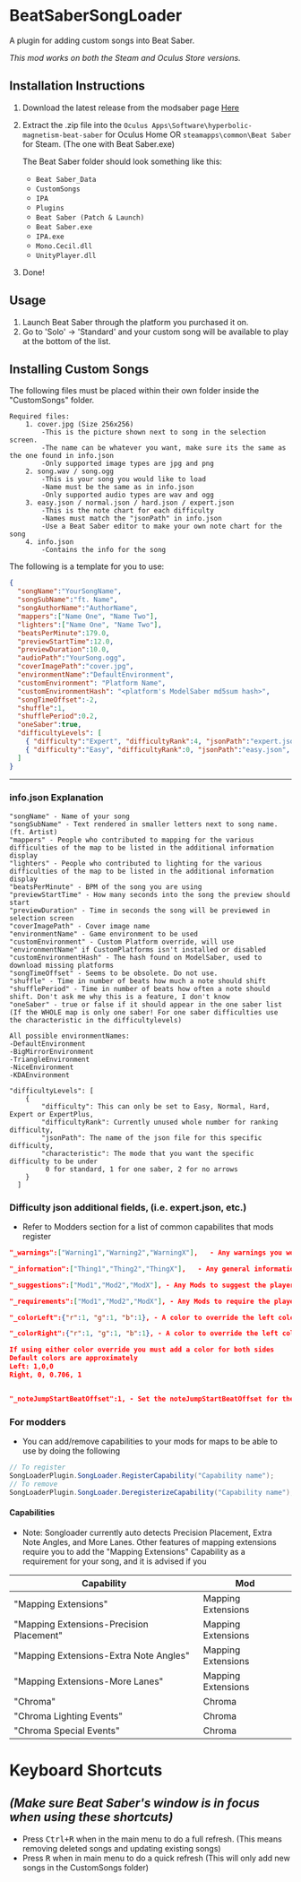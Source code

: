 # BeatSaberSongLoader
A plugin for adding custom songs into Beat Saber.

*This mod works on both the Steam and Oculus Store versions.*

## Installation Instructions
 1. Download the latest release from the modsaber page [Here](https://www.modsaber.org/mod/song-loader/)
 2. Extract the .zip file into the `Oculus Apps\Software\hyperbolic-magnetism-beat-saber` for Oculus Home OR `steamapps\common\Beat Saber` for Steam. (The one with Beat Saber.exe)
  
    The Beat Saber folder should look something like this:
    * `Beat Saber_Data`
    * `CustomSongs`
    * `IPA`
    * `Plugins`
    * `Beat Saber (Patch & Launch)`
    * `Beat Saber.exe`
    * `IPA.exe`
    * `Mono.Cecil.dll`
    * `UnityPlayer.dll`
 3. Done!

## Usage
 1. Launch Beat Saber through the platform you purchased it on.	
 2. Go to 'Solo' -> 'Standard' and your custom song will be available to play at the bottom of the list.	


## Installing Custom Songs
The following files must be placed within their own folder inside the "CustomSongs" folder.

    Required files:
		1. cover.jpg (Size 256x256)
			-This is the picture shown next to song in the selection screen.
			-The name can be whatever you want, make sure its the same as the one found in info.json
			-Only supported image types are jpg and png
		2. song.wav / song.ogg
			-This is your song you would like to load
			-Name must be the same as in info.json
			-Only supported audio types are wav and ogg
		3. easy.json / normal.json / hard.json / expert.json
			-This is the note chart for each difficulty
			-Names must match the "jsonPath" in info.json
			-Use a Beat Saber editor to make your own note chart for the song
		4. info.json
			-Contains the info for the song

The following is a template for you to use:
```json
{
  "songName":"YourSongName",
  "songSubName":"ft. Name",
  "songAuthorName":"AuthorName",
  "mappers":["Name One", "Name Two"],
  "lighters":["Name One", "Name Two"],
  "beatsPerMinute":179.0, 
  "previewStartTime":12.0,
  "previewDuration":10.0,
  "audioPath":"YourSong.ogg",
  "coverImagePath":"cover.jpg",
  "environmentName":"DefaultEnvironment",
  "customEnvironment": "Platform Name",
  "customEnvironmentHash": "<platform's ModelSaber md5sum hash>",
  "songTimeOffset":-2,
  "shuffle":1,
  "shufflePeriod":0.2,
  "oneSaber":true,
  "difficultyLevels": [
	{ "difficulty":"Expert", "difficultyRank":4, "jsonPath":"expert.json" },
	{ "difficulty":"Easy", "difficultyRank":0, "jsonPath":"easy.json", "characteristic":0 }
  ]
}
```
___

### info.json Explanation
```
"songName" - Name of your song
"songSubName" - Text rendered in smaller letters next to song name. (ft. Artist)
"mappers" - People who contributed to mapping for the various difficulties of the map to be listed in the additional information display
"lighters" - People who contributed to lighting for the various difficulties of the map to be listed in the additional information display
"beatsPerMinute" - BPM of the song you are using
"previewStartTime" - How many seconds into the song the preview should start
"previewDuration" - Time in seconds the song will be previewed in selection screen
"coverImagePath" - Cover image name
"environmentName" - Game environment to be used
"customEnvironment" - Custom Platform override, will use "environmentName" if CustomPlatforms isn't installed or disabled
"customEnvironmentHash" - The hash found on ModelSaber, used to download missing platforms
"songTimeOffset" - Seems to be obsolete. Do not use.
"shuffle" - Time in number of beats how much a note should shift
"shufflePeriod" - Time in number of beats how often a note should shift. Don't ask me why this is a feature, I don't know
"oneSaber" - true or false if it should appear in the one saber list 
(If the WHOLE map is only one saber! For one saber difficulties use the characteristic in the difficultylevels)

All possible environmentNames:
-DefaultEnvironment
-BigMirrorEnvironment
-TriangleEnvironment
-NiceEnvironment
-KDAEnvironment

"difficultyLevels": [
	{
		"difficulty": This can only be set to Easy, Normal, Hard, Expert or ExpertPlus,
		"difficultyRank": Currently unused whole number for ranking difficulty,
		"jsonPath": The name of the json file for this specific difficulty,
		"characteristic": The mode that you want the specific difficulty to be under
		 0 for standard, 1 for one saber, 2 for no arrows
	}
  ]
```

### Difficulty json additional fields, (i.e. expert.json,  etc.)
- Refer to Modders section for a list of common capabilites that mods register
```json
"_warnings":["Warning1","Warning2","WarningX"],   - Any warnings you would like the player to be aware of before playing the song

"_information":["Thing1","Thing2","ThingX"],   - Any general information you would like the player to be aware of before playing the song

"_suggestions":["Mod1","Mod2","ModX"], - Any Mods to suggest the player uses for playing the song, must be supported by the mod in question otherwise the player will constantly be informed they are missing suggested mod(s)

"_requirements":["Mod1","Mod2","ModX"], - Any Mods to require the player has before being able to play the song, must be supported by mod in question otherwise song will simply not be playable

"_colorLeft":{"r":1, "g":1, "b":1}, - A color to override the left color to if the player has custom song colors enabled, color range for r,g, and b is a 0-1 scale, not 0-255 scale 

"_colorRight":{"r":1, "g":1, "b":1}, - A color to override the left color to if the player has custom song colors enabled, color range for r,g, and b is a 0-1 scale, not 0-255 scale

If using either color override you must add a color for both sides
Default colors are approximately
Left: 1,0,0
Right, 0, 0.706, 1


"_noteJumpStartBeatOffset":1, - Set the noteJumpStartBeatOffset for the song, default value is 0 if not implemented
```
### For modders
 * You can add/remove capabilities to your mods for maps to be able to use by doing the following
 ```csharp
 // To register
 SongLoaderPlugin.SongLoader.RegisterCapability("Capability name");
 // To remove
 SongLoaderPlugin.SongLoader.DeregisterizeCapability("Capability name");
 ```
#### Capabilities
- Note: Songloader currently auto detects Precision Placement, Extra Note Angles, and More Lanes. Other features of mapping extensions require you to add the "Mapping Extensions" Capability as a requirement for your song, and it is advised if you 

| Capability | Mod |
| - | - |
| "Mapping Extensions"| Mapping Extensions |
| "Mapping Extensions-Precision Placement"| Mapping Extensions |
| "Mapping Extensions-Extra Note Angles"| Mapping Extensions |
| "Mapping Extensions-More Lanes"| Mapping Extensions |
| "Chroma"| Chroma |
| "Chroma Lighting Events"| Chroma |
| "Chroma Special Events"| Chroma |
# Keyboard Shortcuts
*(Make sure Beat Saber's window is in focus when using these shortcuts)*
---
 * Press <kbd>Ctrl+R</kbd> when in the main menu to do a full refresh. (This means removing deleted songs and updating existing songs)
 * Press <kbd>R</kbd> when in main menu to do a quick refresh (This will only add new songs in the CustomSongs folder)
